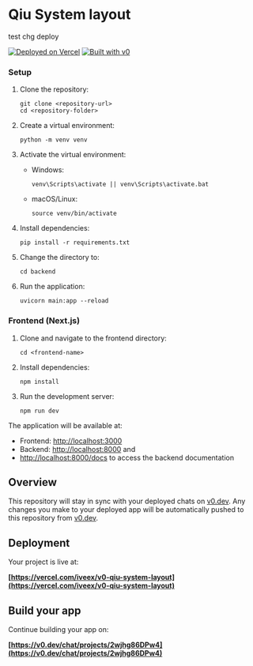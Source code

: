 # Qiu System layout

test chg deploy

[![Deployed on Vercel](https://img.shields.io/badge/Deployed%20on-Vercel-black?style=for-the-badge&logo=vercel)](https://vercel.com/iveex/v0-qiu-system-layout)
[![Built with v0](https://img.shields.io/badge/Built%20with-v0.dev-black?style=for-the-badge)](https://v0.dev/chat/projects/2wjhg86DPw4)

### Setup

1. Clone the repository:

   ```
   git clone <repository-url>
   cd <repository-folder>
   ```

2. Create a virtual environment:

   ```
   python -m venv venv
   ```

3. Activate the virtual environment:

   - Windows:
     ```
     venv\Scripts\activate || venv\Scripts\activate.bat
     ```
   - macOS/Linux:
     ```
     source venv/bin/activate
     ```

4. Install dependencies:

   ```
   pip install -r requirements.txt
   ```

5. Change the directory to:

   ```
   cd backend
   ```

6. Run the application:
   ```
   uvicorn main:app --reload
   ```

### Frontend (Next.js)

1. Clone and navigate to the frontend directory:

   ```
   cd <frontend-name>
   ```

2. Install dependencies:

   ```
   npm install
   ```

3. Run the development server:
   ```
   npm run dev
   ```

The application will be available at:

- Frontend: [http://localhost:3000](http://localhost:3000)
- Backend: [http://localhost:8000](http://localhost:8000) and
- [http://localhost:8000/docs](http://localhost:8000/docs) to access the backend documentation

## Overview

This repository will stay in sync with your deployed chats on [v0.dev](https://v0.dev).
Any changes you make to your deployed app will be automatically pushed to this repository from [v0.dev](https://v0.dev).

## Deployment

Your project is live at:

**[https://vercel.com/iveex/v0-qiu-system-layout](https://vercel.com/iveex/v0-qiu-system-layout)**

## Build your app

Continue building your app on:

**[https://v0.dev/chat/projects/2wjhg86DPw4](https://v0.dev/chat/projects/2wjhg86DPw4)**
